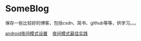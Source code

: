 # SomeBlog
保存一些比较好的博客，包括csdn、简书、github等等，供学习。。。

<a href="https://blog.csdn.net/rongbinjava/article/details/51841141">android夜间模式设置</a>&nbsp; &nbsp;
<a href="http://kingideayou.github.io/2016/03/07/appcompat_23.2_day_night/" >夜间模式最佳实践</a>

